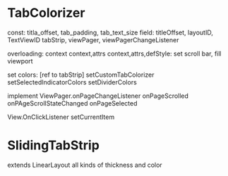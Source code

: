 # TabColorizer 
const:
  titla_offset, tab_padding, tab_text_size
field:
  titleOffset, layoutID, TextViewID
  tabStrip, viewPager, viewPagerChangeListener

overloading:
  context
  context,attrs
  context,attrs,defStyle:
    set scroll bar, fill viewport

set colors: [ref to tabStrip]
  setCustomTabColorizer
  setSelectedIndicatorColors
  setDividerColors

implement ViewPager.onPageChangeListener
  onPageScrolled
  onPAgeScrollStateChanged
  onPageSelected

View.OnClickListener
  setCurrentItem

# SlidingTabStrip
extends LinearLayout
  all kinds of thickness and color









